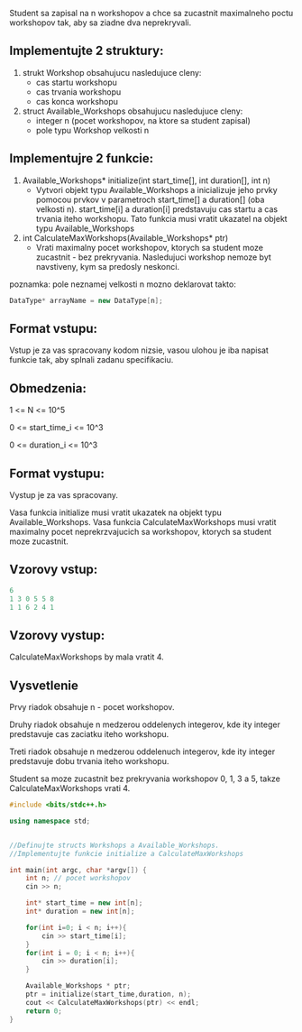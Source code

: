 
Student sa zapisal na n workshopov a chce sa 
zucastnit maximalneho poctu workshopov tak, aby sa ziadne dva neprekryvali.

## Implementujte 2 struktury:

1. strukt Workshop obsahujucu nasledujuce cleny:
    - cas startu workshopu
    - cas trvania workshopu
    - cas konca workshopu
2. struct Available_Workshops obsahujucu nasledujuce cleny:
    - integer n (pocet workshopov, na ktore sa student zapisal)
    - pole typu Workshop velkosti n

## Implementujre 2 funkcie:

1. Available_Workshops* initialize(int start_time[], int duration[], int n)
    - Vytvori objekt typu Available_Workshops a inicializuje jeho prvky pomocou prvkov v parametroch start_time[] a duration[] (oba velkosti n). start_time[i] a duration[i] predstavuju cas startu a cas trvania iteho workshopu. Tato funkcia musi vratit ukazatel na objekt typu Available_Workshops
2. int CalculateMaxWorkshops(Available_Workshops* ptr)
    - Vrati maximalny pocet workshopov, ktorych sa student moze zucastnit - bez prekryvania. Nasledujuci workshop nemoze byt navstiveny, kym sa predosly neskonci.

poznamka: pole neznamej velkosti n mozno deklarovat takto:
```c++  
DataType* arrayName = new DataType[n];
```
## Format vstupu:

Vstup je za vas spracovany kodom nizsie, vasou ulohou je iba napisat funkcie tak, aby splnali zadanu specifikaciu.

## Obmedzenia:

1 <= N <= 10^5

0 <= start_time_i <= 10^3

0 <= duration_i <= 10^3

## Format vystupu:
Vystup je za vas spracovany.

Vasa funkcia initialize musi vratit ukazatek na objekt typu Available_Workshops.
Vasa funkcia CalculateMaxWorkshops musi vratit maximalny pocet neprekrzvajucich sa workshopov, ktorych sa student moze zucastnit.

## Vzorovy vstup:
```c++
6
1 3 0 5 5 8
1 1 6 2 4 1
```

## Vzorovy vystup:

CalculateMaxWorkshops by mala vratit 4.

## Vysvetlenie

Prvy riadok obsahuje n - pocet workshopov.

Druhy riadok obsahuje n medzerou oddelenych integerov, kde ity integer predstavuje cas zaciatku iteho workshopu.

Treti riadok obsahuje n medzerou oddelenuch integerov, kde ity integer predstavuje dobu trvania iteho workshopu.

Student sa moze zucastnit bez prekryvania workshopov 0, 1, 3 a 5, takze CalculateMaxWorkshops vrati 4.



    
```c++  
#include <bits/stdc++.h>

using namespace std;


//Definujte structs Workshops a Available_Workshops.
//Implementujte funkcie initialize a CalculateMaxWorkshops

int main(int argc, char *argv[]) {
    int n; // pocet workshopov
    cin >> n;

    int* start_time = new int[n];
    int* duration = new int[n];

    for(int i=0; i < n; i++){
        cin >> start_time[i];
    }
    for(int i = 0; i < n; i++){
        cin >> duration[i];
    }

    Available_Workshops * ptr;
    ptr = initialize(start_time,duration, n);
    cout << CalculateMaxWorkshops(ptr) << endl;
    return 0;
}


```
